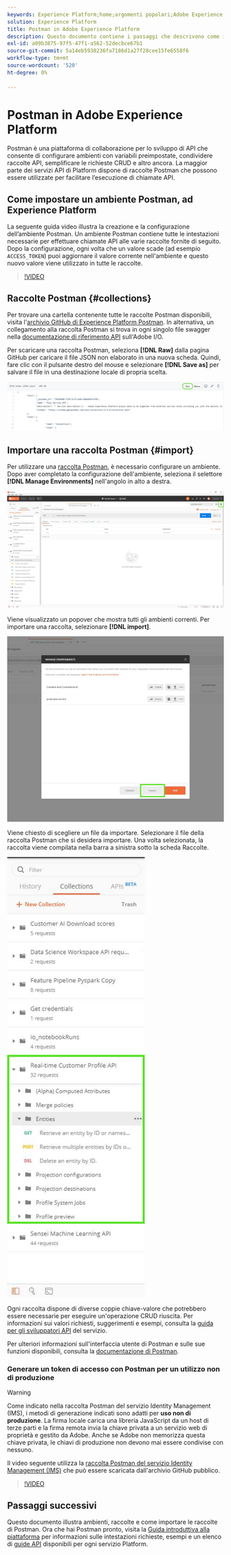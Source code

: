 ```yaml
---
keywords: Experience Platform;home;argomenti popolari;Adobe Experience Platform;guida api;guida api piattaforma;introduzione a piattaforma;guida per sviluppatori
solution: Experience Platform
title: Postman in Adobe Experience Platform
description: Questo documento contiene i passaggi che descrivono come impostare un ambiente Postman, importare raccolte Postman e un elenco delle raccolte disponibili per ciascun servizio Platform.
exl-id: a09b3875-97f5-47f1-a562-52decbce67b1
source-git-commit: 5a14eb5938236fa7186d1a27f28cee15fe6558f6
workflow-type: tm+mt
source-wordcount: '520'
ht-degree: 0%

---
```


# Postman in Adobe Experience Platform

Postman è una piattaforma di collaborazione per lo sviluppo di API che consente di configurare ambienti con variabili preimpostate, condividere raccolte API, semplificare le richieste CRUD e altro ancora. La maggior parte dei servizi API di Platform dispone di raccolte Postman che possono essere utilizzate per facilitare l’esecuzione di chiamate API.

## Come impostare un ambiente Postman, ad Experience Platform

La seguente guida video illustra la creazione e la configurazione dell’ambiente Postman. Un ambiente Postman contiene tutte le intestazioni necessarie per effettuare chiamate API alle varie raccolte fornite di seguito. Dopo la configurazione, ogni volta che un valore scade (ad esempio `ACCESS_TOKEN`) puoi aggiornare il valore corrente nell&#39;ambiente e questo nuovo valore viene utilizzato in tutte le raccolte.

>[!VIDEO](https://video.tv.adobe.com/v/28832)

## Raccolte Postman {#collections}

Per trovare una cartella contenente tutte le raccolte Postman disponibili, visita l&#39;[archivio GitHub di Experience Platform Postman](https://github.com/adobe/experience-platform-postman-samples/tree/master/apis/experience-platform). In alternativa, un collegamento alla raccolta Postman si trova in ogni singolo file swagger nella [documentazione di riferimento API](https://www.adobe.com/go/platform-api-reference-en) sull&#39;Adobe I/O.

Per scaricare una raccolta Postman, seleziona **[!DNL Raw]** dalla pagina GitHub per caricare il file JSON non elaborato in una nuova scheda. Quindi, fare clic con il pulsante destro del mouse e selezionare **[!DNL Save as]** per salvare il file in una destinazione locale di propria scelta.

![JSON raw](./images/api-guide/raw-collection.PNG)

## Importare una raccolta Postman {#import}

Per utilizzare una [raccolta Postman](#collections), è necessario configurare un ambiente. Dopo aver completato la configurazione dell&#39;ambiente, seleziona il selettore **[!DNL Manage Environments]** nell&#39;angolo in alto a destra.

![gestisci selettore ambiente](./images/api-guide/environment-selector.png)

Viene visualizzato un popover che mostra tutti gli ambienti correnti. Per importare una raccolta, selezionare **[!DNL import]**.

![pulsante di importazione](./images/api-guide/import-collection.png)

Viene chiesto di scegliere un file da importare. Selezionare il file della raccolta Postman che si desidera importare. Una volta selezionata, la raccolta viene compilata nella barra a sinistra sotto la scheda Raccolte.

![raccolta popolata](./images/api-guide/imported-collection.png)

Ogni raccolta dispone di diverse coppie chiave-valore che potrebbero essere necessarie per eseguire un&#39;operazione CRUD riuscita. Per informazioni sui valori richiesti, suggerimenti e esempi, consulta la [guida per gli sviluppatori API](api-guide.md#api-guides) del servizio.

Per ulteriori informazioni sull&#39;interfaccia utente di Postman e sulle sue funzioni disponibili, consulta la [documentazione di Postman](https://learning.postman.com/docs/getting-started/navigating-postman/).

### Generare un token di accesso con Postman per un utilizzo non di produzione

>[!WARNING]
>
>Come indicato nella raccolta Postman del servizio Identity Management (IMS), i metodi di generazione indicati sono adatti per **uso non di produzione**. La firma locale carica una libreria JavaScript da un host di terze parti e la firma remota invia la chiave privata a un servizio web di proprietà e gestito da Adobe. Anche se Adobe non memorizza questa chiave privata, le chiavi di produzione non devono mai essere condivise con nessuno.

Il video seguente utilizza la [raccolta Postman del servizio Identity Management (IMS)](https://github.com/adobe/experience-platform-postman-samples/blob/master/apis/ims/Identity%20Management%20Service.postman_collection.json) che può essere scaricata dall&#39;archivio GitHub pubblico.

>[!VIDEO](https://video.tv.adobe.com/v/29698/?quality=12&learn=on)

## Passaggi successivi

Questo documento illustra ambienti, raccolte e come importare le raccolte di Postman. Ora che hai Postman pronto, visita la [Guida introduttiva alla piattaforma](api-guide.md) per informazioni sulle intestazioni richieste, esempi e un elenco di [guide API](api-guide.md#api-guides) disponibili per ogni servizio Platform.
